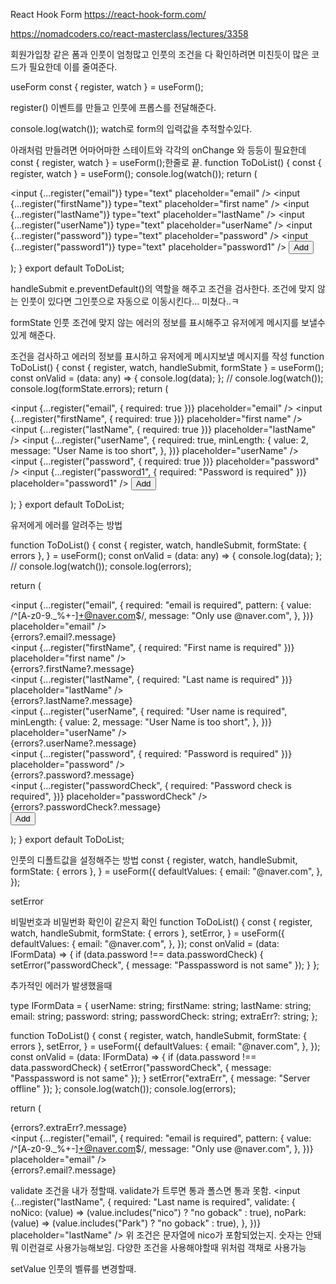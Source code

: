React Hook Form
https://react-hook-form.com/

https://nomadcoders.co/react-masterclass/lectures/3358

 회원가입창 같은 폼과 인풋이 엄청많고 인풋의 조건을 다 확인하려면 미친듯이 많은 코드가 필요한데
이를 줄여준다.

useForm
const { register, watch } = useForm();

register()
이벤트를 만들고 인풋에 프롭스를 전달해준다.

console.log(watch());
watch로 form의 입력값을 추적할수있다.

아래처럼 만들려면 어마어마한 스테이트와 각각의 onChange 와 등등이 필요한데 
const { register, watch } = useForm();한줄로 끝.
function ToDoList() {
  const { register, watch } = useForm();
  console.log(watch());
  return (
    <div>
      <form>
        <input {...register("email")} type="text" placeholder="email" />
        <input
          {...register("firstName")}
          type="text"
          placeholder="first name"
        />
        <input {...register("lastName")} type="text" placeholder="lastName" />
        <input {...register("userName")} type="text" placeholder="userName" />
        <input {...register("password")} type="text" placeholder="password" />
        <input {...register("password1")} type="text" placeholder="password1" />
        <button>Add</button>
      </form>
    </div>
  );
}
export default ToDoList;






handleSubmit
e.preventDefault()의 역할을 해주고
조건을 검사한다.
조건에 맞지 않는 인풋이 있다면 그인풋으로 자동으로 이동시킨다... 미쳤다..ㅋ

formState
인풋 조건에 맞지 않는 에러의 정보를 표시해주고
유저에게 메시지를 보낼수 있게 해준다.


조건을 검사하고 에러의 정보를 표시하고 
유저에게 메시지보낼 메시지를 작성
function ToDoList() {
  const { register, watch, handleSubmit, formState } = useForm();
  const onValid = (data: any) => {
    console.log(data);
  };
  //   console.log(watch());
  console.log(formState.errors);
  return (
    <div>
      <form onSubmit={handleSubmit(onValid)}>
        <input {...register("email", { required: true })} placeholder="email" />
        <input
          {...register("firstName", { required: true })}
          placeholder="first name"
        />
        <input
          {...register("lastName", { required: true })}
          placeholder="lastName"
        />
        <input
          {...register("userName", {
            required: true,
            minLength: {
              value: 2,
              message: "User Name is too short",
            },
          })}
          placeholder="userName"
        />
        <input
          {...register("password", { required: true })}
          placeholder="password"
        />
        <input
          {...register("password1", { required: "Password is required" })}
          placeholder="password1"
        />
        <button>Add</button>
      </form>
    </div>
  );
}
export default ToDoList;

유저에게 에러를 알려주는 방법

function ToDoList() {
  const {
    register,
    watch,
    handleSubmit,
    formState: { errors },
  } = useForm<IFormData>();
  const onValid = (data: any) => {
    console.log(data);
  };
  // console.log(watch());
  console.log(errors);

  return (
    <div>
      <form onSubmit={handleSubmit(onValid)}>
        <input
          {...register("email", {
            required: "email is required",
            pattern: {
              value: /^[A-z0-9._%+-]+@naver.com$/,
              message: "Only use @naver.com",
            },
          })}
          placeholder="email"
        />
        <div>{errors?.email?.message}</div>
        <input
          {...register("firstName", { required: "First name is required" })}
          placeholder="first name"
        />
        <div>{errors?.firstName?.message}</div>
        <input
          {...register("lastName", { required: "Last name is required" })}
          placeholder="lastName"
        />
        <div>{errors?.lastName?.message}</div>
        <input
          {...register("userName", {
            required: "User name is required",
            minLength: {
              value: 2,
              message: "User Name is too short",
            },
          })}
          placeholder="userName"
        />
        <div>{errors?.userName?.message}</div>
        <input
          {...register("password", { required: "Password is required" })}
          placeholder="password"
        />
        <div>{errors?.password?.message}</div>
        <input
          {...register("passwordCheck", {
            required: "Password check is required",
          })}
          placeholder="passwordCheck"
        />
        <div>{errors?.passwordCheck?.message}</div>
        <button>Add</button>
      </form>
    </div>
  );
}
export default ToDoList;

인풋의 디폴트값을 설정해주는 방법
const {
    register,
    watch,
    handleSubmit,
    formState: { errors },
  } = useForm<IFormData>({
    defaultValues: {
      email: "@naver.com",
    },
  });


setError

비밀번호과 비밀번화 확인이 같은지 확인
function ToDoList() {
  const {
    register,
    watch,
    handleSubmit,
    formState: { errors },
    setError,
  } = useForm<IFormData>({
    defaultValues: {
      email: "@naver.com",
    },
  });
  const onValid = (data: IFormData) => {
    if (data.password !== data.passwordCheck) {
      setError("passwordCheck", { message: "Passpassword is not same" });
    }
  };


추가적인 에러가 발생했을때 

type IFormData = {
  userName: string;
  firstName: string;
  lastName: string;
  email: string;
  password: string;
  passwordCheck: string;
  extraErr?: string;
};

function ToDoList() {
  const {
    register,
    watch,
    handleSubmit,
    formState: { errors },
    setError,
  } = useForm<IFormData>({
    defaultValues: {
      email: "@naver.com",
    },
  });
  const onValid = (data: IFormData) => {
    if (data.password !== data.passwordCheck) {
      setError("passwordCheck", { message: "Passpassword is not same" });
    }
    setError("extraErr", { message: "Server offline" });
  };
  console.log(watch());
  console.log(errors);

  return (
    <div>
      <form onSubmit={handleSubmit(onValid)}>
        <div>{errors?.extraErr?.message}</div>
        <input
          {...register("email", {
            required: "email is required",
            pattern: {
              value: /^[A-z0-9._%+-]+@naver.com$/,
              message: "Only use @naver.com",
            },
          })}
          placeholder="email"
        />
        <div>{errors?.email?.message}</div>

validate
조건을 내가 정할때.
validate가 트루면 통과 폴스면 통과 못함.
 <input
          {...register("lastName", {
            required: "Last name is required",
            validate: {
              noNico: (value) => (value.includes("nico") ? "no goback" : true),
              noPark: (value) => (value.includes("Park") ? "no goback" : true),
            },
          })}
          placeholder="lastName"
        />
위 조건은 문자열에 nico가 포함되었는지.
숫자는 안돼 뭐 이런걸로 사용가능해보임.
다양한 조건을 사용해야할때 위처럼 객채로 사용가능

setValue
인풋의 벨류를 변경할때.
